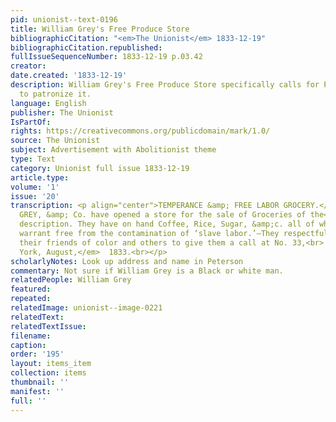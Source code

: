 ```yaml
---
pid: unionist--text-0196
title: William Grey's Free Produce Store
bibliographicCitation: "<em>The Unionist</em> 1833-12-19"
bibliographicCitation.republished: 
fullIssueSequenceNumber: 1833-12-19 p.03.42
creator: 
date.created: '1833-12-19'
description: William Grey's Free Produce Store specifically calls for People of Color
  to patronize it.
language: English
publisher: The Unionist
IsPartOf: 
rights: https://creativecommons.org/publicdomain/mark/1.0/
source: The Unionist
subject: Advertisement with Abolitionist theme
type: Text
category: Unionist full issue 1833-12-19
article.type: 
volume: '1'
issue: '20'
transcription: <p align="center">TEMPERANCE &amp; FREE LABOR GROCERY.</p><p>  WILLIAM
  GREY, &amp; Co. have opened a store for the sale of Groceries of the<br>  above
  description. They have on hand Coffee, Rice, Sugar, &amp;c. all of which<br>  they
  warrant free from the contamination of ‘slave labor.’—They respectfully<br>  invite
  their friends of color and others to give them a call at No. 33,<br>  Sullivan-st.<br></p><p>  <em>New
  York, August,</em>  1833.<br></p>
scholarlyNotes: Look up address and name in Peterson
commentary: Not sure if William Grey is a Black or white man.
relatedPeople: William Grey
featured: 
repeated: 
relatedImage: unionist--image-0221
relatedText: 
relatedTextIssue: 
filename: 
caption: 
order: '195'
layout: items_item
collection: items
thumbnail: ''
manifest: ''
full: ''
---
```

